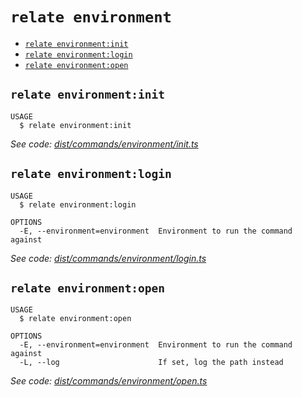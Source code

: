 `relate environment`
====================



* [`relate environment:init`](#relate-environmentinit)
* [`relate environment:login`](#relate-environmentlogin)
* [`relate environment:open`](#relate-environmentopen)

## `relate environment:init`

```
USAGE
  $ relate environment:init
```

_See code: [dist/commands/environment/init.ts](https://github.com/neo-technology/daedalus/blob/v1.0.0/dist/commands/environment/init.ts)_

## `relate environment:login`

```
USAGE
  $ relate environment:login

OPTIONS
  -E, --environment=environment  Environment to run the command against
```

_See code: [dist/commands/environment/login.ts](https://github.com/neo-technology/daedalus/blob/v1.0.0/dist/commands/environment/login.ts)_

## `relate environment:open`

```
USAGE
  $ relate environment:open

OPTIONS
  -E, --environment=environment  Environment to run the command against
  -L, --log                      If set, log the path instead
```

_See code: [dist/commands/environment/open.ts](https://github.com/neo-technology/daedalus/blob/v1.0.0/dist/commands/environment/open.ts)_
